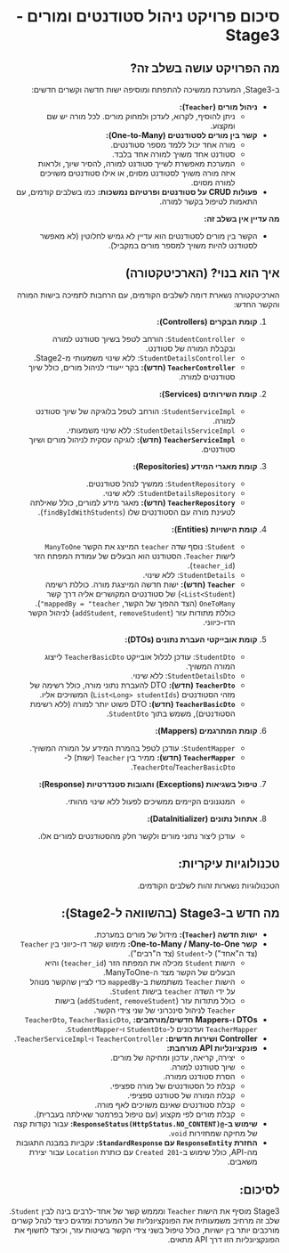 <div dir="rtl">

# סיכום פרויקט ניהול סטודנטים ומורים - Stage3

## מה הפרויקט עושה בשלב זה?

ב-Stage3, המערכת ממשיכה להתפתח ומוסיפה ישות חדשה וקשרים חדשים:

* **ניהול מורים (`Teacher`):**
    * ניתן להוסיף, לקרוא, לעדכן ולמחוק מורים. לכל מורה יש שם ומקצוע.
* **קשר בין מורים לסטודנטים (One-to-Many):**
    * מורה אחד יכול ללמד מספר סטודנטים.
    * סטודנט אחד משויך למורה אחד בלבד.
    * המערכת מאפשרת לשייך סטודנט למורה, להסיר שיוך, ולראות איזה מורה משויך לסטודנט מסוים, או אילו סטודנטים משויכים למורה מסוים.
* **פעולות CRUD על סטודנטים ופרטיהם נמשכות:** כמו בשלבים קודמים, עם התאמות לטיפול בקשר למורה.

**מה עדיין אין בשלב זה:**
* הקשר בין מורים לסטודנטים הוא עדיין לא גמיש לחלוטין (לא מאפשר לסטודנט להיות משויך למספר מורים במקביל).

## איך הוא בנוי? (הארכיטקטורה)

הארכיטקטורה נשארת דומה לשלבים הקודמים, עם הרחבות לתמיכה בישות המורה והקשר החדש:

1.  **קומת הבקרים (Controllers):**
    * `StudentController`: הורחב לטפל בשיוך סטודנט למורה ובקבלת המורה של סטודנט.
    * `StudentDetailsController`: ללא שינוי משמעותי מ-Stage2.
    * **`TeacherController` (חדש):** בקר ייעודי לניהול מורים, כולל שיוך סטודנטים למורה.

2.  **קומת השירותים (Services):**
    * `StudentServiceImpl`: הורחב לטפל בלוגיקה של שיוך סטודנט למורה.
    * `StudentDetailsServiceImpl`: ללא שינוי משמעותי.
    * **`TeacherServiceImpl` (חדש):** לוגיקה עסקית לניהול מורים ושיוך סטודנטים.

3.  **קומת מאגרי המידע (Repositories):**
    * `StudentRepository`: ממשיך לנהל סטודנטים.
    * `StudentDetailsRepository`: ללא שינוי.
    * **`TeacherRepository` (חדש):** מאגר מידע למורים, כולל שאילתה לטעינת מורה עם הסטודנטים שלו (`findByIdWithStudents`).

4.  **קומת הישויות (Entities):**
    * `Student`: נוסף שדה `teacher` המייצג את הקשר `ManyToOne` לישות `Teacher`. הסטודנט הוא הבעלים של עמודת המפתח הזר (`teacher_id`).
    * `StudentDetails`: ללא שינוי.
    * **`Teacher` (חדש):** ישות חדשה המייצגת מורה. כוללת רשימה (`List<Student>`) של סטודנטים המקושרים אליה דרך קשר `OneToMany` (הצד ההפוך של הקשר, `mappedBy = "teacher"`). כוללת מתודות עזר (`addStudent`, `removeStudent`) לניהול הקשר הדו-כיווני.

5.  **קומת אובייקטי העברת נתונים (DTOs):**
    * `StudentDto`: עודכן לכלול אובייקט `TeacherBasicDto` לייצוג המורה המשויך.
    * `StudentDetailsDto`: ללא שינוי.
    * **`TeacherDto` (חדש):** DTO להעברת נתוני מורה, כולל רשימה של מזהי הסטודנטים (`List<Long> studentIds`) המשויכים אליו.
    * **`TeacherBasicDto` (חדש):** DTO פשוט יותר למורה (ללא רשימת הסטודנטים), משמש בתוך `StudentDto`.

6.  **קומת המתרגמים (Mappers):**
    * `StudentMapper`: עודכן לטפל בהמרת המידע על המורה המשויך.
    * **`TeacherMapper` (חדש):** ממיר בין `Teacher` (ישות) ל-`TeacherDto`/`TeacherBasicDto`.

7.  **טיפול בשגיאות (Exceptions) ותגובות סטנדרטיות (Response):**
    * המנגנונים הקיימים ממשיכים לפעול ללא שינוי מהותי.

8.  **אתחול נתונים (DataInitializer):**
    * עודכן ליצור נתוני מורים ולקשר חלק מהסטודנטים למורים אלו.

## טכנולוגיות עיקריות:

הטכנולוגיות נשארות זהות לשלבים הקודמים.

## מה חדש ב-Stage3 (בהשוואה ל-Stage2):

* **ישות חדשה (`Teacher`):** מידול של מורים במערכת.
* **קשר One-to-Many / Many-to-One:** מימוש קשר דו-כיווני בין `Teacher` (צד ה"אחד") ל-`Student` (צד ה"רבים").
    * הישות `Student` מכילה את המפתח הזר (`teacher_id`) והיא הבעלים של הקשר מצד ה-ManyToOne.
    * הישות `Teacher` משתמשת ב-`mappedBy` כדי לציין שהקשר מנוהל על ידי השדה `teacher` בישות `Student`.
    * כולל מתודות עזר (`addStudent`, `removeStudent`) בישות `Teacher` לניהול סינכרוני של שני צידי הקשר.
* **DTOs ו-Mappers חדשים/מורחבים:** `TeacherDto`, `TeacherBasicDto`, `TeacherMapper` ועדכונים ל-`StudentDto` ו-`StudentMapper`.
* **Controller ושירות חדשים:** `TeacherController` ו-`TeacherServiceImpl`.
* **פונקציונליות API מורחבת:**
    * יצירה, קריאה, עדכון ומחיקה של מורים.
    * שיוך סטודנט למורה.
    * הסרת סטודנט ממורה.
    * קבלת כל הסטודנטים של מורה ספציפי.
    * קבלת המורה של סטודנט ספציפי.
    * קבלת סטודנטים שאינם משויכים לאף מורה.
    * קבלת מורים לפי מקצוע (עם טיפול בפרמטר שאילתה בעברית).
* **שימוש ב-`@ResponseStatus(HttpStatus.NO_CONTENT)`:** עבור נקודות קצה של מחיקה שמחזירות `void`.
* **החזרת `ResponseEntity` עם `StandardResponse`:** עקביות במבנה התגובות מה-API, כולל שימוש ב-`201 Created` עם כותרת `Location` עבור יצירת משאבים.

## לסיכום:

Stage3 מוסיף את הישות `Teacher` ומממש קשר של אחד-לרבים בינה לבין `Student`. שלב זה מרחיב משמעותית את הפונקציונליות של המערכת ומדגים כיצד לנהל קשרים מורכבים יותר בין ישויות, כולל טיפול בשני צידי הקשר בשיטות עזר, וכיצד לחשוף את הפונקציונליות הזו דרך API מתאים.
</div>